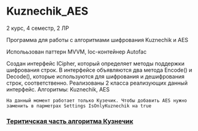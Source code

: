 # Kuznechik_AES

2 курс, 4 семестр, 2 ЛР

Программа для работы с алгоритмами шифрования Kuznechik и AES

Исполььзован паттерн MVVM, Ioc-контейнер Autofac

Создан интерфейс ICipher, который определяет методы поддержки шифрования строк.
В интерфейсе объявляются два метода Encode() и Decode(), которые используются для
шифрования и дешифрования строк, соответственно. Реализованы 2 класса реализующих
данный интерфейс.
Алгоритмы: Kuznechik, AES 
```
На данный момент работает только Кузечик. Чтобы добавить AES нужно заменить в парметрах Settings IsOnlyKuznechik на true 
```
### [Теритичская часть алгоритма Кузнечик](https://github.com/Cynigu/Kuznechik_AES/blob/main/Теория.md)
